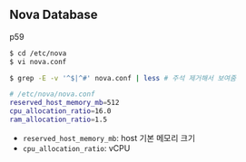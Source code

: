 
## Nova Database
p59

```bash
$ cd /etc/nova
$ vi nova.conf

$ grep -E -v '^$|^#' nova.conf | less # 주석 제거해서 보여줌
```

```bash
# /etc/nova/nova.conf
reserved_host_memory_mb=512
cpu_allocation_ratio=16.0
ram_allocation_ratio=1.5
```
- `reserved_host_memory_mb`: host 기본 메모리 크기
- `cpu_allocation_ratio`: vCPU
<!--stackedit_data:
eyJoaXN0b3J5IjpbLTU5ODQ4ODAxNyw0OTc4MTg4MTAsLTIwOD
g3NDY2MTIsNzMwOTk4MTE2XX0=
-->